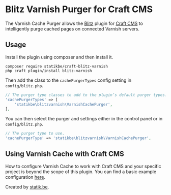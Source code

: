 # Blitz Varnish Purger for Craft CMS

The Varnish Cache Purger allows the [Blitz](https://putyourlightson.com/plugins/blitz) plugin for [Craft CMS](https://craftcms.com/) to intelligently purge cached pages on connected Varnish servers.

## Usage

Install the plugin using composer and then install it.

```
composer require statikbe/craft-blitz-varnish
php craft plugin/install blitz-varnish
```

Then add the class to the `cachePurgerTypes` config setting in `config/blitz.php`.

```php
// The purger type classes to add to the plugin’s default purger types.
'cachePurgerTypes' => [
    'statikbe\blitzvarnish\VarnishCachePurger',
],


```

You can then select the purger and settings either in the control panel or in `config/blitz.php`.

```php
// The purger type to use.
'cachePurgerType' => 'statikbe\blitzvarnish\VarnishCachePurger',

```

## Using Varnish Cache with Craft CMS
How to configure Varnish Cache to work with Craft CMS and your specific project is beyond the scope of this plugin. 
You can find a basic example configuration [here](https://github.com/statikbe/craft-blitz-varnish/blob/main/example.vcl).

Created by [statik.be](https://www.statik.be).
